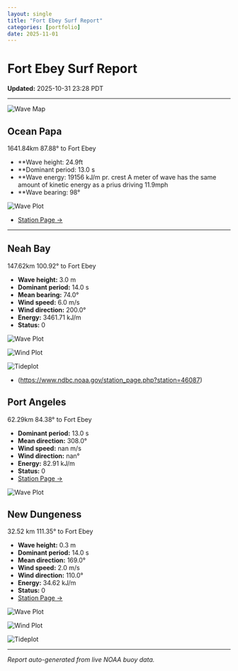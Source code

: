 ```yaml
---
layout: single
title: "Fort Ebey Surf Report"
categories: [portfolio]
date: 2025-11-01
---
```


# Fort Ebey Surf Report
**Updated:** 2025-10-31 23:28 PDT

---
![Wave Map](/plots/maps/pacific.png)

## Ocean Papa 
1641.84km 87.88° to Fort Ebey
- **Wave height: 24.9ft
- **Dominant period: 13.0 s
- **Wave energy: 19156 kJ/m pr. crest
A meter of wave has the same amount of kinetic energy as a prius driving 11.9mph
- **Wave bearing: 98°

![Wave Plot](/plots/waves/Ocean_Papa.png) 

- [Station Page →](https://www.ndbc.noaa.gov/station_page.php?station=46246)
---

## Neah Bay 
147.62km 100.92° to Fort Ebey

- **Wave height:** 3.0 m  
- **Dominant period:** 14.0 s  
- **Mean bearing:** 74.0°  
- **Wind speed:** 6.0 m/s  
- **Wind direction:** 200.0°  
- **Energy:** 3461.71 kJ/m 
- **Status:** 0  

![Wave Plot](/plots/waves/Neah_Bay.png)

![Wind Plot](/plots/wind/Neah_Bay.png) 

![Tideplot](/plots/tidecurrent/Neah_Bay.png) 

- (https://www.ndbc.noaa.gov/station_page.php?station=46087)



## Port Angeles 
62.29km 84.38° to Fort Ebey 
- **Dominant period:** 13.0 s  
- **Mean direction:** 308.0°  
- **Wind speed:** nan m/s  
- **Wind direction:** nan°  
- **Energy:** 82.91 kJ/m  
- **Status:** 0  
- [Station Page →](https://www.ndbc.noaa.gov/station_page.php?station=46267)

![Wave Plot](/plots/waves/Port_Angelis.png)



## New Dungeness 
32.52 km 111.35° to Fort Ebey 

- **Wave height:** 0.3 m  
- **Dominant period:** 14.0 s  
- **Mean direction:** 169.0°  
- **Wind speed:** 2.0 m/s  
- **Wind direction:** 110.0°  
- **Energy:** 34.62 kJ/m  
- **Status:** 0  
- [Station Page →](https://www.ndbc.noaa.gov/station_page.php?station=46088)

![Wave Plot](/plots/waves/New_Dungeness.png)

![Wind Plot](/plots/wind/New_Dungeness.png)

![Tideplot](/plots/tidecurrent/New_Dungeness.png)

---


*Report auto-generated from live NOAA buoy data.*
